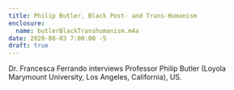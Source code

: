 ```yaml
---
title: Philip Butler, Black Post- and Trans-Humanism
enclosure: 
  name: butlerBlackTranshumanism.m4a
date: 2020-08-03 7:00:00 -5
draft: true
---
```

​Dr. Francesca Ferrando interviews Professor Philip Butler
​(Loyola Marymount University, Los Angeles, California), US.